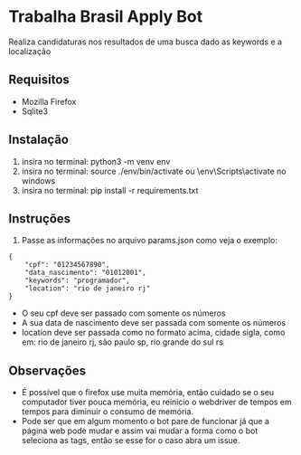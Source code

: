 # Trabalha Brasil Apply Bot
Realiza candidaturas nos resultados de uma busca dado as keywords e a localização

## Requisitos
- Mozilla Firefox
- Sqlite3

## Instalação
1. insira no terminal: python3 -m venv env
2. insira no terminal: source ./env/bin/activate ou \env\Scripts\activate no windows
3. insira no terminal: pip install -r requirements.txt

## Instruções
1. Passe as informações no arquivo params.json como veja o exemplo:
```
{
    "cpf": "01234567890",
    "data_nascimento": "01012001",
    "keywords": "programador",
    "location": "rio de janeiro rj"
}
```
- O seu cpf deve ser passado com somente os números
- A sua data de nascimento deve ser passada com somente os números
- location deve ser passada como no formato acima, cidade sigla, como em: rio de janeiro rj, são paulo sp, rio grande do sul rs

## Observações
- É possível que o firefox use muita memória, então cuidado se o seu computador tiver pouca memória, eu reinicio o webdriver de tempos em tempos para diminuir o consumo de memória.
- Pode ser que em algum momento o bot pare de funcionar já que a página web pode mudar e assim vai mudar a forma como o bot seleciona as tags, então se esse for o caso abra um issue.
